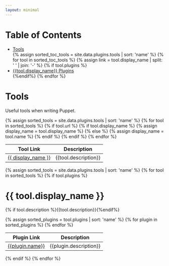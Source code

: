 ```yaml
---
layout: minimal
---
```

# Table of Contents
<ul>
  <li><a href="#tools">Tools</a></li>
{% assign sorted_toc_tools = site.data.plugins.tools | sort: 'name' %}
{% for tool in sorted_toc_tools %}
  {% assign link = tool.display_name | split: ' ' | join: '-' %}
  {% if tool.plugins %}<li><a href="#{{link | downcase}}">{{tool.display_name}} Plugins</a></li>{%endif%}
{% endfor %}
</ul>

# Tools
Useful tools when writing Puppet.

<table>
  <thead>
  <tr>
    <th>Tool Link</th>
    <th>Description</th>
  </tr>
  </thead>
  <tbody>
  {% assign sorted_tools = site.data.plugins.tools | sort: 'name' %}
  {% for tool in sorted_tools %}
  {% if tool.url %}
  <tr>
    {% if tool.display_name %}
    {% assign display_name = tool.display_name %}
    {% else %}
    {% assign display_name = tool.name %}
    {% endif %}
    <td><a href="{{tool.url}}">{{ display_name }}</a></td>
    <td>{{tool.description}}</td>
  </tr>
  {% endif %}
  {% endfor %}
  </tbody>
</table>

{% assign sorted_tools = site.data.plugins.tools | sort: 'name' %}
{% for tool in sorted_tools %}
{% if tool.plugins %}
# {{ tool.display_name }}
{% if tool.description %}{{tool.description}}{%endif%}
<table>
  <thead>
  <tr>
    <th>Plugin Link</th>
    <th>Description</th>
  </tr>
  </thead>
  <tbody>
  {% assign sorted_plugins = tool.plugins | sort: 'name' %}
  {% for plugin in sorted_plugins %}
  <tr>
    <td><a href="{{plugin.url}}">{{plugin.name}}</a></td>
    <td>{{plugin.description}}</td>
  </tr>
  {% endfor %}
  </tbody>
</table>
{% endif %}
{% endfor %}
